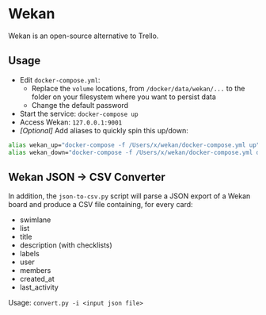 # Wekan

Wekan is an open-source alternative to Trello.


## Usage

* Edit `docker-compose.yml`:
    * Replace the `volume` locations, from `/docker/data/wekan/...` to the folder on your filesystem where you want to persist data
    * Change the default password
* Start the service: `docker-compose up`
* Access Wekan: `127.0.0.1:9001`
* *[Optional]* Add aliases to quickly spin this up/down:
```bash
alias wekan_up="docker-compose -f /Users/x/wekan/docker-compose.yml up"
alias wekan_down="docker-compose -f /Users/x/wekan/docker-compose.yml down"
```


## Wekan JSON -> CSV Converter

In addition, the `json-to-csv.py` script will parse a JSON export of a Wekan board and produce a CSV file containing, for every card:
* swimlane
* list
* title
* description (with checklists)
* labels
* user
* members
* created_at
* last_activity

Usage: `convert.py -i <input json file>`
